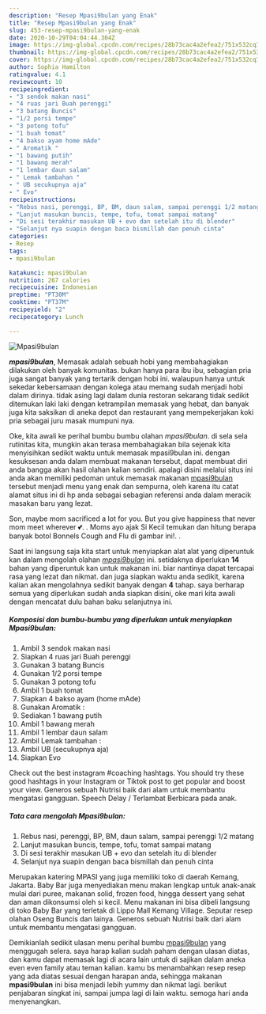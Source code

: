 ```yaml
---
description: "Resep Mpasi9bulan yang Enak"
title: "Resep Mpasi9bulan yang Enak"
slug: 453-resep-mpasi9bulan-yang-enak
date: 2020-10-29T04:04:44.304Z
image: https://img-global.cpcdn.com/recipes/28b73cac4a2efea2/751x532cq70/mpasi9bulan-foto-resep-utama.jpg
thumbnail: https://img-global.cpcdn.com/recipes/28b73cac4a2efea2/751x532cq70/mpasi9bulan-foto-resep-utama.jpg
cover: https://img-global.cpcdn.com/recipes/28b73cac4a2efea2/751x532cq70/mpasi9bulan-foto-resep-utama.jpg
author: Sophia Hamilton
ratingvalue: 4.1
reviewcount: 10
recipeingredient:
- "3 sendok makan nasi"
- "4 ruas jari Buah perenggi"
- "3 batang Buncis"
- "1/2 porsi tempe"
- "3 potong tofu"
- "1 buah tomat"
- "4 bakso ayam home mAde"
- " Aromatik "
- "1 bawang putih"
- "1 bawang merah"
- "1 lembar daun salam"
- " Lemak tambahan "
- " UB secukupnya aja"
- " Evo"
recipeinstructions:
- "Rebus nasi, perenggi, BP, BM, daun salam, sampai perenggi 1/2 matang"
- "Lanjut masukan buncis, tempe, tofu, tomat sampai matang"
- "Di sesi terakhir masukan UB + evo dan setelah itu di blender"
- "Selanjut nya suapin dengan baca bismillah dan penuh cinta"
categories:
- Resep
tags:
- mpasi9bulan

katakunci: mpasi9bulan 
nutrition: 267 calories
recipecuisine: Indonesian
preptime: "PT30M"
cooktime: "PT37M"
recipeyield: "2"
recipecategory: Lunch

---
```



![Mpasi9bulan](https://img-global.cpcdn.com/recipes/28b73cac4a2efea2/751x532cq70/mpasi9bulan-foto-resep-utama.jpg)

<b><i>mpasi9bulan</i></b>, Memasak adalah sebuah hobi yang membahagiakan dilakukan oleh banyak komunitas. bukan hanya para ibu ibu, sebagian pria juga sangat banyak yang tertarik dengan hobi ini. walaupun hanya untuk sekedar kebersamaan dengan kolega atau memang sudah menjadi hobi dalam dirinya. tidak asing lagi dalam dunia restoran sekarang tidak sedikit ditemukan laki laki dengan ketrampilan memasak yang hebat, dan banyak juga kita saksikan di aneka depot dan restaurant yang mempekerjakan koki pria sebagai juru masak mumpuni nya.

Oke, kita awali ke perihal bumbu bumbu olahan <i>mpasi9bulan</i>. di sela sela rutinitas kita, mungkin akan terasa membahagiakan bila sejenak kita menyisihkan sedikit waktu untuk memasak mpasi9bulan ini. dengan kesuksesan anda dalam membuat makanan tersebut, dapat membuat diri anda bangga akan hasil olahan kalian sendiri. apalagi disini melalui situs ini anda akan memiliki pedoman untuk memasak makanan <u>mpasi9bulan</u> tersebut menjadi menu yang enak dan sempurna, oleh karena itu catat alamat situs ini di hp anda sebagai sebagian referensi anda dalam meracik masakan baru yang lezat.

Son, maybe mom sacrificed a lot for you. But you give happiness that never mom meet wherever 💕. . Moms ayo ajak Si Kecil temukan dan hitung berapa banyak botol Bonnels Cough and Flu di gambar ini!. .


Saat ini langsung saja kita start untuk menyiapkan alat alat yang diperuntuk kan dalam mengolah olahan <u><i>mpasi9bulan</i></u> ini. setidaknya diperlukan <b>14</b> bahan yang diperuntuk kan untuk makanan ini. biar nantinya dapat tercapai rasa yang lezat dan nikmat. dan juga siapkan waktu anda sedikit, karena kalian akan mengolahnya sedikit banyak dengan <b>4</b> tahap. saya berharap semua yang diperlukan sudah anda siapkan disini, oke mari kita awali dengan mencatat dulu bahan baku selanjutnya ini.

<!--inarticleads1-->

##### Komposisi dan bumbu-bumbu yang diperlukan untuk menyiapkan Mpasi9bulan:

1. Ambil 3 sendok makan nasi
1. Siapkan 4 ruas jari Buah perenggi
1. Gunakan 3 batang Buncis
1. Gunakan 1/2 porsi tempe
1. Gunakan 3 potong tofu
1. Ambil 1 buah tomat
1. Siapkan 4 bakso ayam (home mAde)
1. Gunakan  Aromatik :
1. Sediakan 1 bawang putih
1. Ambil 1 bawang merah
1. Ambil 1 lembar daun salam
1. Ambil  Lemak tambahan :
1. Ambil  UB (secukupnya aja)
1. Siapkan  Evo


Check out the best instagram #coaching hashtags. You should try these good hashtags in your Instagram or Tiktok post to get popular and boost your view. Generos sebuah Nutrisi baik dari alam untuk membantu mengatasi gangguan. Speech Delay / Terlambat Berbicara pada anak. 

<!--inarticleads2-->

##### Tata cara mengolah Mpasi9bulan:

1. Rebus nasi, perenggi, BP, BM, daun salam, sampai perenggi 1/2 matang
1. Lanjut masukan buncis, tempe, tofu, tomat sampai matang
1. Di sesi terakhir masukan UB + evo dan setelah itu di blender
1. Selanjut nya suapin dengan baca bismillah dan penuh cinta


Merupakan katering MPASI yang juga memiliki toko di daerah Kemang, Jakarta. Baby Bar juga menyediakan menu makan lengkap untuk anak-anak mulai dari puree, makanan solid, frozen food, hingga dessert yang sehat dan aman dikonsumsi oleh si kecil. Menu makanan ini bisa dibeli langsung di toko Baby Bar yang terletak di Lippo Mall Kemang Village. Seputar resep olahan Oseng Buncis dan lainya. Generos sebuah Nutrisi baik dari alam untuk membantu mengatasi gangguan. 

Demikianlah sedikit ulasan menu perihal bumbu <u>mpasi9bulan</u> yang menggugah selera. saya harap kalian sudah paham dengan ulasan diatas, dan kamu dapat memasak lagi di acara lain untuk di sajikan dalam aneka even even family atau teman kalian. kamu bs menambahkan resep resep yang ada diatas sesuai dengan harapan anda, sehingga makanan <b>mpasi9bulan</b> ini bisa menjadi lebih yummy dan nikmat lagi. berikut penjabaran singkat ini, sampai jumpa lagi di lain waktu. semoga hari anda menyenangkan.
